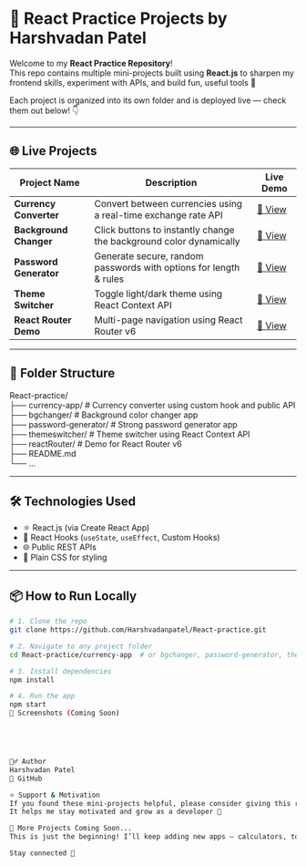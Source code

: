 # 🧪 React Practice Projects by Harshvadan Patel

Welcome to my **React Practice Repository**!  
This repo contains multiple mini-projects built using **React.js** to sharpen my frontend skills, experiment with APIs, and build fun, useful tools 🚀

Each project is organized into its own folder and is deployed live — check them out below! 👇

---

## 🌐 Live Projects

| Project Name             | Description                                                       | Live Demo |
|--------------------------|-------------------------------------------------------------------|-----------|
| **Currency Converter**   | Convert between currencies using a real-time exchange rate API    | [🔗 View](https://react-practice-ghtp.vercel.app/) |
| **Background Changer**   | Click buttons to instantly change the background color dynamically| [🔗 View](https://react-practice-chi-opal.vercel.app/) |
| **Password Generator**   | Generate secure, random passwords with options for length & rules | [🔗 View](https://react-practice-pg.vercel.app/) |
| **Theme Switcher**       | Toggle light/dark theme using React Context API                   | [🔗 View](https://react-practice-anss.vercel.app/) |
| **React Router Demo**    | Multi-page navigation using React Router v6                       | [🔗 View](https://react-practice-4qzn.vercel.app/) |

---

## 📁 Folder Structure

React-practice/  
├── currency-app/             # Currency converter using custom hook and public API  
├── bgchanger/               # Background color changer app  
├── password-generator/      # Strong password generator app  
├── themeswitcher/           # Theme switcher using React Context API  
├── reactRouter/             # Demo for React Router v6  
├── README.md  
└── ...

---

## 🛠️ Technologies Used

- ⚛️ React.js (via Create React App)
- 🎣 React Hooks (`useState`, `useEffect`, Custom Hooks)
- 🌐 Public REST APIs
- 💅 Plain CSS for styling

---

## 📦 How to Run Locally

```bash
# 1. Clone the repo
git clone https://github.com/Harshvadanpatel/React-practice.git

# 2. Navigate to any project folder
cd React-practice/currency-app  # or bgchanger, password-generator, themeswitcher, reactRouter

# 3. Install dependencies
npm install

# 4. Run the app
npm start
📸 Screenshots (Coming Soon)





🙋‍♂️ Author
Harshvadan Patel
📎 GitHub

⭐ Support & Motivation
If you found these mini-projects helpful, please consider giving this repo a ⭐
It helps me stay motivated and grow as a developer 🙏

🚀 More Projects Coming Soon...
This is just the beginning! I’ll keep adding new apps — calculators, to-do lists, weather apps, and more.

Stay connected 🌟
